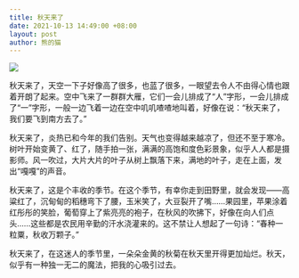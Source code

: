 ```yaml
---
title: 秋天来了
date: 2021-10-13 14:49:00 +08:00
layout: post
author: 熊的猫
---
```


![](https://china.s3.bitiful.net/album/20211013.jpg)

秋天来了，天空一下子好像高了很多，也蓝了很多，一眼望去令人不由得心情也跟着开朗了起来。空中飞来了一群群大雁，它们一会儿排成了“人”字形，一会儿排成了“一”字形，一般一边飞着一边在空中叽叽喳喳地叫着，好像在说：“秋天来了，我们要飞到南方去了。”

秋天来了，炎热已和今年的我们告别。天气也变得越来越凉了，但还不至于寒冷。树叶开始变黄了、红了，随手拍一张，满满的高饱和度色彩景象，似乎人人都是摄影师。风一吹过，大片大片的叶子从树上飘落下来，满地的叶子，走在上面，发出“嘎嘎”的声音。

秋天来了，这是个丰收的季节。在这个季节，有幸你走到田野里，就会发现——高粱红了，沉甸甸的稻穗弯下了腰，玉米笑了，大豆裂开了嘴……果园里，苹果涂着红彤彤的笑脸，葡萄穿上了紫亮亮的袍子，在秋风的吹拂下，好像在向人们点头……这些都是农民用辛勤的汗水浇灌来的。这不禁让人想起了一句诗：“春种一粒粟，秋收万颗子。”

秋天来了，在这迷人的季节里，一朵朵金黄的秋菊在秋天里开得更加灿烂。秋天，似乎有一种独一无二的魔法，把我的心吸引过去。